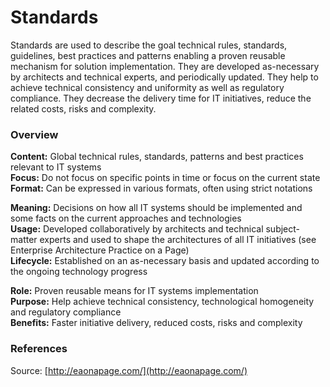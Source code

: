 # Standards

Standards are used to describe the goal technical rules, standards, guidelines, best practices and patterns enabling a proven reusable mechanism for solution implementation. They are developed as-necessary by architects and technical experts, and periodically updated. They help to achieve technical consistency and uniformity as well as regulatory compliance. They decrease the delivery time for IT initiatives, reduce the related costs, risks and complexity.

### Overview

 **Content:** Global technical rules, standards, patterns and best practices relevant to IT systems  
**Focus:** Do not focus on specific points in time or focus on the current state  
**Format:** Can be expressed in various formats, often using strict notations

 **Meaning:** Decisions on how all IT systems should be implemented and some facts on the current approaches and technologies  
**Usage:** Developed collaboratively by architects and technical subject-matter experts and used to shape the architectures of all IT initiatives \(see Enterprise Architecture Practice on a Page\)  
**Lifecycle:** Established on an as-necessary basis and updated according to the ongoing technology progress

 **Role:** Proven reusable means for IT systems implementation  
**Purpose:** Help achieve technical consistency, technological homogeneity and regulatory compliance  
**Benefits:** Faster initiative delivery, reduced costs, risks and complexity

### References

Source: [http://eaonapage.com/](http://eaonapage.com/)

